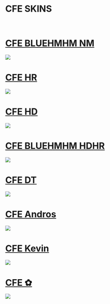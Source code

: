 # CFE SKINS
<p align="center">
  
  <br>

</p>

# [CFE BLUEHMHM NM](https://drive.google.com/file/d/17wc5eXdiewa7YTKG4Wonwf3G_Agdj6FB/view?usp=drive_link&export=download)
[![](https://github.com/user-attachments/assets/4018d930-5dd5-4b76-b4a3-d48b3377a49a)](https://github.com/AgentTanaka/cfe/raw/main/CFEHMHMverNM.osk)

# [CFE HR]()
[![](https://github.com/user-attachments/assets/9f4fda7a-fd06-4ce7-b5ef-82a865abea18)]()

# [CFE HD]()
[![](https://github.com/user-attachments/assets/4aa530eb-efbb-4df6-bc1a-3a857c592658)]()

# [CFE BLUEHMHM HDHR]()
[![](https://github.com/user-attachments/assets/3fec2777-8cd3-4b1b-8928-21b28be80ed8)]()

# [CFE DT]()
[![](https://github.com/user-attachments/assets/753d7a0b-b121-4444-b7e8-26d8aa38585b)]()

# [CFE Andros]()
[![](https://github.com/user-attachments/assets/b26a4cab-4e6a-4ea3-8286-44a019d496ba)]()

# [CFE Kevin]()
[![](https://github.com/user-attachments/assets/93fab41c-7396-4d1b-b3d7-e067bba11838)]()

# [CFE ✿]()
[![](https://github.com/user-attachments/assets/2fa1a5cd-2bfe-4b46-a132-65baff2c5e37)]()
